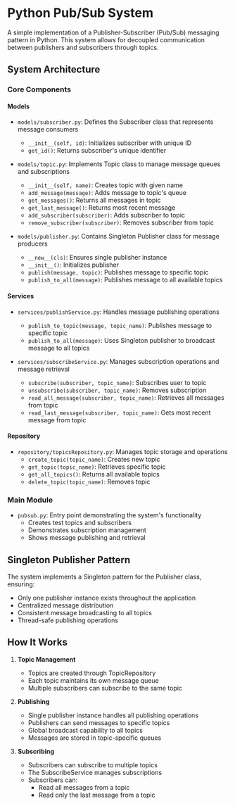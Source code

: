 # Python Pub/Sub System

A simple implementation of a Publisher-Subscriber (Pub/Sub) messaging pattern in Python. This system allows for decoupled communication between publishers and subscribers through topics.

## System Architecture

### Core Components

#### Models
- `models/subscriber.py`: Defines the Subscriber class that represents message consumers
  - `__init__(self, id)`: Initializes subscriber with unique ID
  - `get_id()`: Returns subscriber's unique identifier

- `models/topic.py`: Implements Topic class to manage message queues and subscriptions
  - `__init__(self, name)`: Creates topic with given name
  - `add_message(message)`: Adds message to topic's queue
  - `get_messages()`: Returns all messages in topic
  - `get_last_message()`: Returns most recent message
  - `add_subscriber(subscriber)`: Adds subscriber to topic
  - `remove_subscriber(subscriber)`: Removes subscriber from topic

- `models/publisher.py`: Contains Singleton Publisher class for message producers
  - `__new__(cls)`: Ensures single publisher instance
  - `__init__()`: Initializes publisher
  - `publish(message, topic)`: Publishes message to specific topic
  - `publish_to_all(message)`: Publishes message to all available topics

#### Services
- `services/publishService.py`: Handles message publishing operations
  - `publish_to_topic(message, topic_name)`: Publishes message to specific topic
  - `publish_to_all(message)`: Uses Singleton publisher to broadcast message to all topics

- `services/subscribeService.py`: Manages subscription operations and message retrieval
  - `subscribe(subscriber, topic_name)`: Subscribes user to topic
  - `unsubscribe(subscriber, topic_name)`: Removes subscription
  - `read_all_message(subscriber, topic_name)`: Retrieves all messages from topic
  - `read_last_message(subscriber, topic_name)`: Gets most recent message from topic

#### Repository
- `repository/topicsRepository.py`: Manages topic storage and operations
  - `create_topic(topic_name)`: Creates new topic
  - `get_topic(topic_name)`: Retrieves specific topic
  - `get_all_topics()`: Returns all available topics
  - `delete_topic(topic_name)`: Removes topic

### Main Module
- `pubsub.py`: Entry point demonstrating the system's functionality
  - Creates test topics and subscribers
  - Demonstrates subscription management
  - Shows message publishing and retrieval

## Singleton Publisher Pattern

The system implements a Singleton pattern for the Publisher class, ensuring:
- Only one publisher instance exists throughout the application
- Centralized message distribution
- Consistent message broadcasting to all topics
- Thread-safe publishing operations

## How It Works

1. **Topic Management**
   - Topics are created through TopicRepository
   - Each topic maintains its own message queue
   - Multiple subscribers can subscribe to the same topic

2. **Publishing**
   - Single publisher instance handles all publishing operations
   - Publishers can send messages to specific topics
   - Global broadcast capability to all topics
   - Messages are stored in topic-specific queues

3. **Subscribing**
   - Subscribers can subscribe to multiple topics
   - The SubscribeService manages subscriptions
   - Subscribers can:
     - Read all messages from a topic
     - Read only the last message from a topic
